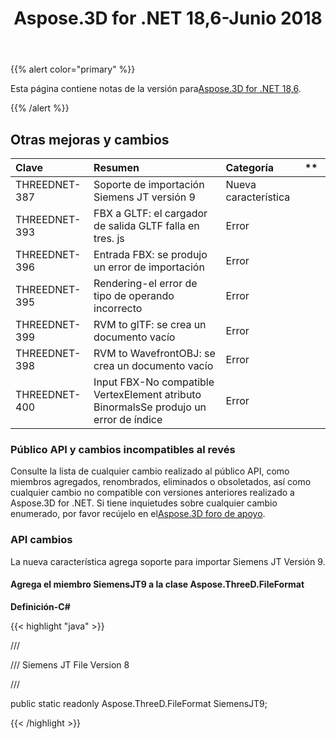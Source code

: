 ﻿---
title: Aspose.3D for .NET 18,6-Junio 2018
type: docs
weight: 70
url: /es/net/aspose-3d-for-net-18-6-june-2018/
---
{{% alert color="primary" %}} 

Esta página contiene notas de la versión para[Aspose.3D for .NET 18,6](https://www.nuget.org/packages/Aspose.3D/18.6.0).

{{% /alert %}} 
## **Otras mejoras y cambios**

|**Clave**|**Resumen**|**Categoría**|** |
|:- |:- |:- |:- |
|THREEDNET-387|Soporte de importación Siemens JT versión 9|Nueva característica||
|THREEDNET-393|FBX a GLTF: el cargador de salida GLTF falla en tres. js|Error||
|THREEDNET-396|Entrada FBX: se produjo un error de importación|Error||
|THREEDNET-395|Rendering-el error de tipo de operando incorrecto|Error||
|THREEDNET-399|RVM to glTF: se crea un documento vacío|Error||
|THREEDNET-398|RVM to WavefrontOBJ: se crea un documento vacío|Error||
|THREEDNET-400|Input FBX-No compatible VertexElement atributo BinormalsSe produjo un error de índice|Error||
### **Público API y cambios incompatibles al revés**
Consulte la lista de cualquier cambio realizado al público API, como miembros agregados, renombrados, eliminados o obsoletados, así como cualquier cambio no compatible con versiones anteriores realizado a Aspose.3D for .NET. Si tiene inquietudes sobre cualquier cambio enumerado, por favor recújelo en el[Aspose.3D foro de apoyo](https://forum.aspose.com/c/3d/18).
### **API cambios**
La nueva característica agrega soporte para importar Siemens JT Versión 9.
#### **Agrega el miembro SiemensJT9 a la clase Aspose.ThreeD.FileFormat**
**Definición-C#**

{{< highlight "java" >}}

 /// <summary>

/// Siemens JT File Version 8

/// </summary>

public static readonly Aspose.ThreeD.FileFormat SiemensJT9;

{{< /highlight >}}
